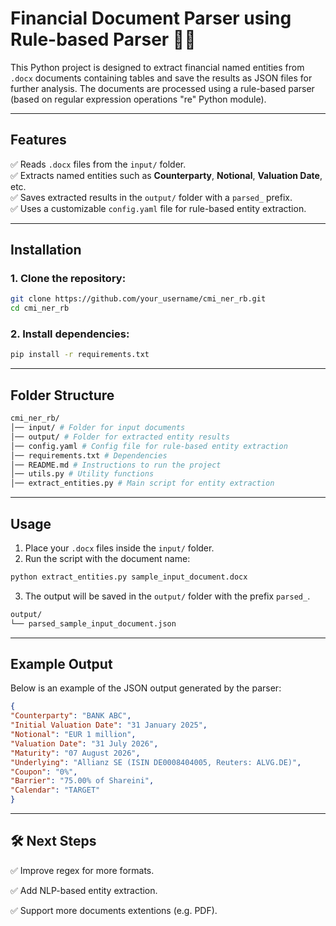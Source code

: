 # Financial Document Parser using Rule-based Parser 🏦📄

This Python project is designed to extract financial named entities from `.docx` documents containing tables and save the results as JSON files for further analysis. The documents are processed using a rule-based parser (based on regular expression operations "re" Python module).

---

## Features
✅ Reads `.docx` files from the `input/` folder.  
✅ Extracts named entities such as **Counterparty**, **Notional**, **Valuation Date**, etc.  
✅ Saves extracted results in the `output/` folder with a `parsed_` prefix.  
✅ Uses a customizable `config.yaml` file for rule-based entity extraction.  


---

## Installation

### 1. Clone the repository:
```bash
git clone https://github.com/your_username/cmi_ner_rb.git
cd cmi_ner_rb
```

### 2. Install dependencies:
```bash
pip install -r requirements.txt
```

---

## Folder Structure
```bash
cmi_ner_rb/
│── input/ # Folder for input documents
│── output/ # Folder for extracted entity results
│── config.yaml # Config file for rule-based entity extraction
│── requirements.txt # Dependencies
│── README.md # Instructions to run the project
│── utils.py # Utility functions
│── extract_entities.py # Main script for entity extraction
```

---

## Usage

1. Place your `.docx` files inside the `input/` folder.
2. Run the script with the document name:
```bash
python extract_entities.py sample_input_document.docx
```
3. The output will be saved in the `output/` folder with the prefix `parsed_`.
```bash
output/
└── parsed_sample_input_document.json
```
---

## Example Output
Below is an example of the JSON output generated by the parser:

```json
{
"Counterparty": "BANK ABC",
"Initial Valuation Date": "31 January 2025",
"Notional": "EUR 1 million",
"Valuation Date": "31 July 2026",
"Maturity": "07 August 2026",
"Underlying": "Allianz SE (ISIN DE0008404005, Reuters: ALVG.DE)",
"Coupon": "0%",
"Barrier": "75.00% of Shareini",
"Calendar": "TARGET"
}
```

---

## 🛠️ Next Steps

✅ Improve regex for more formats.

✅ Add NLP-based entity extraction.

✅ Support more documents extentions (e.g. PDF).